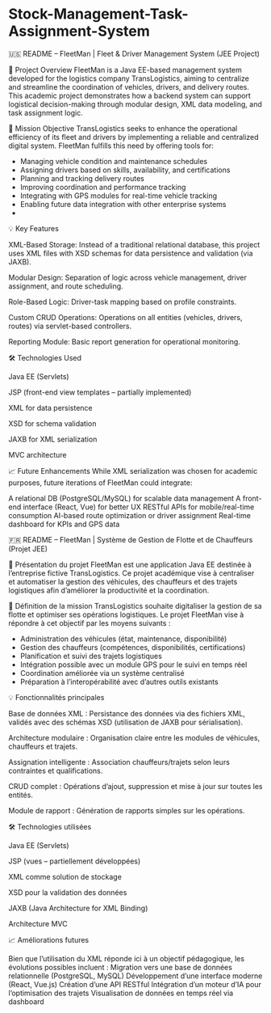 # Stock-Management-Task-Assignment-System

🇺🇸 README – FleetMan | Fleet & Driver Management System (JEE Project)

📌 Project Overview
FleetMan is a Java EE-based management system developed for the logistics company TransLogistics, aiming to centralize and streamline the coordination of vehicles, drivers, and delivery routes.
This academic project demonstrates how a backend system can support logistical decision-making through modular design, XML data modeling, and task assignment logic.

🎯 Mission Objective
TransLogistics seeks to enhance the operational efficiency of its fleet and drivers by implementing a reliable and centralized digital system.
FleetMan fulfills this need by offering tools for:

* Managing vehicle condition and maintenance schedules
* Assigning drivers based on skills, availability, and certifications
* Planning and tracking delivery routes
* Improving coordination and performance tracking
* Integrating with GPS modules for real-time vehicle tracking
* Enabling future data integration with other enterprise systems
* 
💡 Key Features

XML-Based Storage: Instead of a traditional relational database, this project uses XML files with XSD schemas for data persistence and validation (via JAXB).

Modular Design: Separation of logic across vehicle management, driver assignment, and route scheduling.

Role-Based Logic: Driver-task mapping based on profile constraints.

Custom CRUD Operations: Operations on all entities (vehicles, drivers, routes) via servlet-based controllers.

Reporting Module: Basic report generation for operational monitoring.

🛠️ Technologies Used

Java EE (Servlets)

JSP (front-end view templates – partially implemented)

XML for data persistence

XSD for schema validation

JAXB for XML serialization

MVC architecture

📈 Future Enhancements
While XML serialization was chosen for academic purposes, future iterations of FleetMan could integrate:

A relational DB (PostgreSQL/MySQL) for scalable data management
A front-end interface (React, Vue) for better UX
RESTful APIs for mobile/real-time consumption
AI-based route optimization or driver assignment
Real-time dashboard for KPIs and GPS data







🇫🇷 README – FleetMan | Système de Gestion de Flotte et de Chauffeurs (Projet JEE)

📌 Présentation du projet
FleetMan est une application Java EE destinée à l’entreprise fictive TransLogistics. Ce projet académique vise à centraliser et automatiser la gestion des véhicules, des chauffeurs et des trajets logistiques afin d’améliorer la productivité et la coordination.

🎯 Définition de la mission
TransLogistics souhaite digitaliser la gestion de sa flotte et optimiser ses opérations logistiques.
Le projet FleetMan vise à répondre à cet objectif par les moyens suivants :

* Administration des véhicules (état, maintenance, disponibilité)
* Gestion des chauffeurs (compétences, disponibilités, certifications)
* Planification et suivi des trajets logistiques
* Intégration possible avec un module GPS pour le suivi en temps réel
* Coordination améliorée via un système centralisé
* Préparation à l’interopérabilité avec d’autres outils existants
  
💡 Fonctionnalités principales

Base de données XML : Persistance des données via des fichiers XML, validés avec des schémas XSD (utilisation de JAXB pour sérialisation).

Architecture modulaire : Organisation claire entre les modules de véhicules, chauffeurs et trajets.

Assignation intelligente : Association chauffeurs/trajets selon leurs contraintes et qualifications.

CRUD complet : Opérations d’ajout, suppression et mise à jour sur toutes les entités.

Module de rapport : Génération de rapports simples sur les opérations.

🛠️ Technologies utilisées

Java EE (Servlets)

JSP (vues – partiellement développées)

XML comme solution de stockage

XSD pour la validation des données

JAXB (Java Architecture for XML Binding)

Architecture MVC

📈 Améliorations futures

Bien que l’utilisation du XML réponde ici à un objectif pédagogique, les évolutions possibles incluent :
Migration vers une base de données relationnelle (PostgreSQL, MySQL)
Développement d’une interface moderne (React, Vue.js)
Création d’une API RESTful
Intégration d’un moteur d’IA pour l’optimisation des trajets
Visualisation de données en temps réel via dashboard
